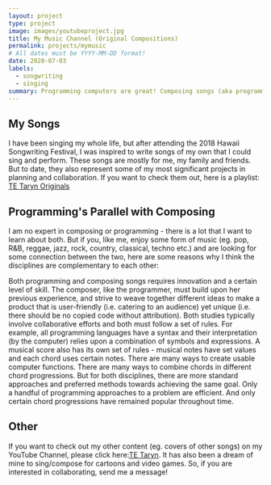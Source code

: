 ```yaml
---
layout: project
type: project
image: images/youtubeproject.jpg
title: My Music Channel (Original Compositions)
permalink: projects/mymusic
# All dates must be YYYY-MM-DD format!
date: 2020-07-03
labels:
  - songwriting
  - singing
summary: Programming computers are great! Composing songs (aka programming musical "code") is fun too! Here is a list of my original song compositions :)
---
```

## My Songs
I have been singing my whole life, but after attending the 2018 Hawaii Songwriting Festival, I was inspired to write songs of my own that I could sing and perform. These songs are mostly for me, my family and friends. But to date, they also represent some of my most significant projects in planning and collaboration. If you want to check them out, here is a playlist: [TE Taryn Originals](https://www.youtube.com/playlist?list=PLY-sWJjgXT81AN9v3nW3O4v-QWKxnlHI_)

## Programming's Parallel with Composing
I am no expert in composing or programming - there is a lot that I want to learn about both. But if you, like me, enjoy some form of music (eg. pop, R&B, reggae, jazz, rock, country, classical, techno etc.) and are looking for some connection between the two, here are some reasons why I think the disciplines are complementary to each other:

Both programming and composing songs requires innovation and a certain level of skill. The composer, like the programmer, must build upon her previous experience, and strive to weave together different ideas to make a product that is user-friendly (i.e. catering to an audience) yet unique (i.e. there should be no copied code without attribution). Both studies typically involve collaborative efforts and both must follow a set of rules. For example, all programming languages have a syntax and their interpretation (by the computer) relies upon a combination of symbols and expressions. A musical score also has its own set of rules - musical notes have set values and each chord uses certain notes. There are many ways to create usable computer functions. There are many ways to combine chords in different chord progressions. But for both disciplines, there are more standard approaches and preferred methods towards achieving the same goal. Only a handful of programming approaches to a problem are efficient. And only certain chord progressions have remained popular throughout time.

## Other
If you want to check out my other content (eg. covers of other songs) on my YouTube Channel, please click here:[TE Taryn](https://www.youtube.com/channel/UCIXvRMqorUt2ZuwRmmJ3pKA). It has also been a dream of mine to sing/compose for cartoons and video games. So, if you are interested in collaborating, send me a message!



